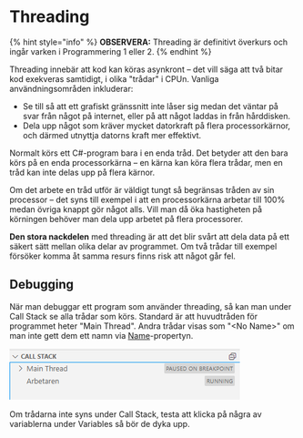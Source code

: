 # Threading

{% hint style="info" %}
**OBSERVERA:** Threading är definitivt överkurs och ingår varken i Programmering 1 eller 2.
{% endhint %}

Threading innebär att kod kan köras asynkront – det vill säga att två bitar kod exekveras samtidigt, i olika "trådar" i CPUn. Vanliga användningsområden inkluderar:

* Se till så att ett grafiskt gränssnitt inte låser sig medan det väntar på svar från något på internet, eller på att något laddas in från hårddisken.
* Dela upp något som kräver mycket datorkraft på flera processorkärnor, och därmed utnyttja datorns kraft mer effektivt.

Normalt körs ett C#-program bara i en enda tråd. Det betyder att den bara körs på en enda processorkärna – en kärna kan köra flera trådar, men en tråd kan inte delas upp på flera kärnor.

Om det arbete en tråd utför är väldigt tungt så begränsas tråden av sin processor – det syns till exempel i att en processorkärna arbetar till 100% medan övriga knappt gör något alls. Vill man då öka hastigheten på körningen behöver man dela upp arbetet på flera processorer.

**Den stora nackdelen** med threading är att det blir svårt att dela data på ett säkert sätt mellan olika delar av programmet. Om två trådar till exempel försöker komma åt samma resurs finns risk att något går fel.

## Debugging

När man debuggar ett program som använder threading, så kan man under Call Stack se alla trådar som körs. Standard är att huvudtråden för programmet heter "Main Thread". Andra trådar visas som "\<No Name>" om man inte gett dem ett namn via [Name](./#name)-propertyn.

![](<../../.gitbook/assets/image (37).png>)

Om trådarna inte syns under Call Stack, testa att klicka på några av variablerna under Variables så bör de dyka upp.

##

